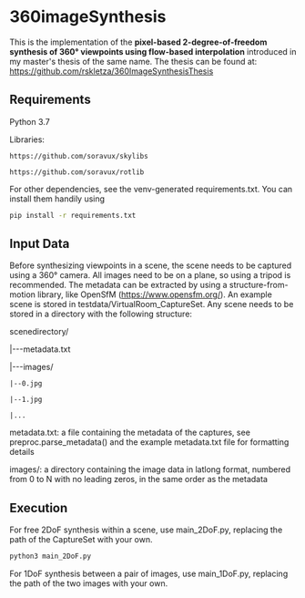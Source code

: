 # 360imageSynthesis
This is the implementation of the **pixel-based 2-degree-of-freedom synthesis of 360° viewpoints using flow-based interpolation** introduced in my master's thesis of the same name. The thesis can be found at: https://github.com/rskletza/360ImageSynthesisThesis


## Requirements
Python 3.7

Libraries:

    https://github.com/soravux/skylibs

    https://github.com/soravux/rotlib

For other dependencies, see the venv-generated requirements.txt. You can install them handily using
```BASH
pip install -r requirements.txt
```


## Input Data
Before synthesizing viewpoints in a scene, the scene needs to be captured using a 360° camera. All images need to be on a plane, so using a tripod is recommended. The metadata can be extracted by using a structure-from-motion library, like OpenSfM (https://www.opensfm.org/). An example scene is stored in testdata/VirtualRoom_CaptureSet. Any scene needs to be stored in a directory with the following structure:

scenedirectory/

|---metadata.txt

|---images/

    |--0.jpg
    
    |--1.jpg
    
    |...

metadata.txt: a file containing the metadata of the captures, see preproc.parse_metadata() and the example metadata.txt file for formatting details

images/: a directory containing the image data in latlong format, numbered from 0 to N with no leading zeros, in the same order as the metadata


## Execution
For free 2DoF synthesis within a scene, use main_2DoF.py, replacing the path of the CaptureSet with your own.
```BASH
python3 main_2DoF.py
```
For 1DoF synthesis between a pair of images, use main_1DoF.py, replacing the path of the two images with your own.
